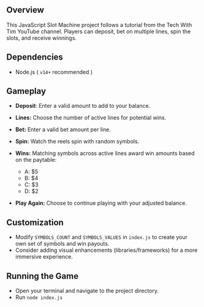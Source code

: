 ## Overview

This JavaScript Slot Machine project follows a tutorial from the Tech With Tim YouTube channel. Players can deposit, bet on multiple lines, spin the slots, and receive winnings.

## Dependencies

- Node.js ( `v14+` recommended )

## Gameplay

- **Deposit**: Enter a valid amount to add to your balance.
- **Lines:** Choose the number of active lines for potential wins.
- **Bet:** Enter a valid bet amount per line.
- **Spin:** Watch the reels spin with random symbols.
- **Wins:** Matching symbols across active lines award win amounts based on the paytable:
  
  - A: $5
  - B: $4
  - C: $3
  - D: $2

- **Play Again:** Choose to continue playing with your adjusted balance.

## Customization

- Modify `SYMBOLS_COUNT` and `SYMBOLS_VALUES` in `index.js` to create your own set of symbols and win payouts.
- Consider adding visual enhancements (libraries/frameworks) for a more immersive experience.

## Running the Game

- Open your terminal and navigate to the project directory.
- Run `node index.js`
